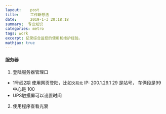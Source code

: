```yaml
---
layout:    post
title:     工作新想法
date:      2019-1-3 20:18:18
summary:  专业知识
categories: metro 
tags: work
excerpt: 记录综合监控的使用和维护经验。
mathjax: true
---
```


####  服务器

1. 登陆服务器管理口 

  + 1号线2期  使用网页登陆，比如`文苑北` IP: 200.1.29.1  29 是站号， 车俩段是99 中心是 100 
  + UPS触摸屏可以设置时间


2. 使用程序查看光衰

  